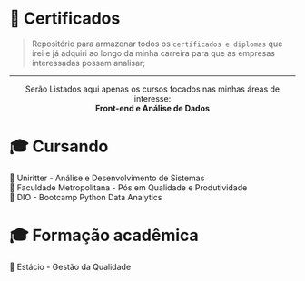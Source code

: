 # 🌻 Certificados

> Repositório para armazenar todos os `certificados e diplomas` que irei e já adquiri ao longo da minha carreira para que as empresas interessadas possam analisar;

---
<p align="center" /p>Serão Listados aqui apenas os cursos focados nas minhas áreas de interesse:<br>
  <b>Front-end e Análise de Dados</b>

# 🎓 Cursando 

 🧠 Uniritter - Análise e Desenvolvimento de Sistemas<br>
 🧠 Faculdade Metropolitana - Pós em Qualidade e Produtividade<br>
 🧠 DIO - Bootcamp Python Data Analytics<br>

# 🎓 Formação acadêmica

🧠 Estácio - Gestão da Qualidade

